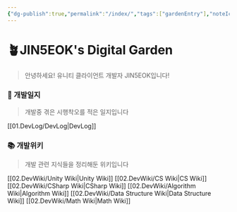 ```yaml
---
{"dg-publish":true,"permalink":"/index/","tags":["gardenEntry"],"noteIcon":"","created":"2025-07-19T17:50:27.000+09:00","updated":"2025-08-17T16:24:06.000+09:00"}
---
```


# 🪴JIN5EOK's Digital Garden

> 안녕하세요! 유니티 클라이언트 개발자 JIN5EOK입니다!

### 📝 개발일지

> 개발중 겪은 시행착오를 적은 일지입니다

[[01.DevLog/DevLog\|DevLog]]
### 📚 개발위키

> 개발 관련 지식들을 정리해둔 위키입니다
 
[[02.DevWiki/Unity Wiki\|Unity Wiki]]
[[02.DevWiki/CS Wiki\|CS Wiki]]
[[02.DevWiki/CSharp Wiki\|CSharp Wiki]]
[[02.DevWiki/Algorithm Wiki\|Algorithm Wiki]]
[[02.DevWiki/Data Structure Wiki\|Data Structure Wiki]]
[[02.DevWiki/Math Wiki\|Math Wiki]]